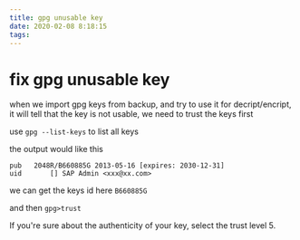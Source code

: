```yaml
---
title: gpg unusable key
date: 2020-02-08 8:18:15
tags:
---
```


# fix gpg unusable key 

when we import gpg keys from backup, and try to use it for decript/encript, it will tell that the key is not usable,
we need to trust the keys first

use `gpg --list-keys` to list all keys 

the output would like this 
```
pub   2048R/B660885G 2013-05-16 [expires: 2030-12-31]
uid       [] SAP Admin <xxx@xx.com>
```

we can get the keys id here `B660885G`

and then `gpg>trust`

If you're sure about the authenticity of your key, select the trust level 5.
